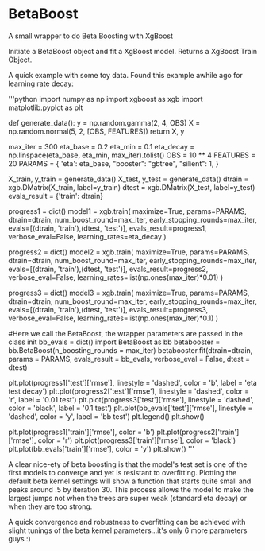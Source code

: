 # BetaBoost
A small wrapper to do Beta Boosting with XgBoost

Initiate a BetaBoost object and fit a XgBoost model.
Returns a XgBoost Train Object.

A quick example with some toy data.  Found this example awhile ago for learning rate decay:

'''python
import numpy as np
import xgboost as xgb
import matplotlib.pyplot as plt


def generate_data():
    y = np.random.gamma(2, 4, OBS)
    X = np.random.normal(5, 2, [OBS, FEATURES])
    return X, y

max_iter = 300
eta_base = 0.2
eta_min = 0.1
eta_decay = np.linspace(eta_base, eta_min, max_iter).tolist()
OBS = 10 ** 4
FEATURES = 20
PARAMS = {
    'eta': eta_base,
    "booster": "gbtree",
    "silient": 1,
}


X_train, y_train = generate_data()
X_test, y_test = generate_data()
dtrain = xgb.DMatrix(X_train, label=y_train)
dtest = xgb.DMatrix(X_test, label=y_test)
evals_result = {'train': dtrain}

progress1 = dict()
model1 = xgb.train(
    maximize=True,
    params=PARAMS,
    dtrain=dtrain,
    num_boost_round=max_iter,
    early_stopping_rounds=max_iter,
    evals=[(dtrain, 'train'),(dtest, 'test')],
    evals_result=progress1,
    verbose_eval=False,
    learning_rates=eta_decay
)

progress2 = dict()
model2 = xgb.train(
    maximize=True,
    params=PARAMS,
    dtrain=dtrain,
    num_boost_round=max_iter,
    early_stopping_rounds=max_iter,
    evals=[(dtrain, 'train'),(dtest, 'test')],
    evals_result=progress2,
    verbose_eval=False,
    learning_rates=list(np.ones(max_iter)*0.01)
)


progress3 = dict()
model3 = xgb.train(
    maximize=True,
    params=PARAMS,
    dtrain=dtrain,
    num_boost_round=max_iter,
    early_stopping_rounds=max_iter,
    evals=[(dtrain, 'train'),(dtest, 'test')],
    evals_result=progress3,
    verbose_eval=False,
    learning_rates=list(np.ones(max_iter)*0.1)
)

#Here we call the BetaBoost, the wrapper parameters are passed in the class init
bb_evals = dict()
import BetaBoost as bb
betabooster = bb.BetaBoost(n_boosting_rounds = max_iter)
betabooster.fit(dtrain=dtrain,
          params = PARAMS,
          evals_result = bb_evals,
          verbose_eval = False,
          dtest = dtest)

plt.plot(progress1['test']['rmse'], linestyle = 'dashed', color = 'b', label = 'eta test decay')
plt.plot(progress2['test']['rmse'], linestyle = 'dashed', color = 'r', label = '0.01 test')
plt.plot(progress3['test']['rmse'], linestyle = 'dashed', color = 'black', label = '0.1 test')
plt.plot(bb_evals['test']['rmse'], linestyle = 'dashed', color = 'y', label = 'bb test')
plt.legend()
plt.show()

plt.plot(progress1['train']['rmse'], color = 'b')
plt.plot(progress2['train']['rmse'], color = 'r')
plt.plot(progress3['train']['rmse'], color = 'black')
plt.plot(bb_evals['train']['rmse'], color = 'y')
plt.show()
'''

A clear nice-ety of beta boosting is that the model's test set is one of the first models to converge and yet is resistant to overfitting.  Plotting the default beta kernel settings will show a function that starts quite small and peaks around .5 by iteration 30.  This process allows the model to make the largest jumps not when the trees are super weak (standard eta decay) or when they are too strong.

A quick convergence and robustness to overfitting can be achieved with slight tunings of the beta kernel parameters...it's only 6 more parameters guys :)
